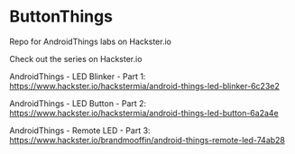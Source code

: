 # ButtonThings
Repo for AndroidThings labs on Hackster.io

Check out the series on Hackster.io

AndroidThings - LED Blinker - Part 1: https://www.hackster.io/hackstermia/android-things-led-blinker-6c23e2

AndroidThings - LED Button - Part 2: https://www.hackster.io/hackstermia/android-things-led-button-6a2a4e

AndroidThings - Remote LED - Part 3: https://www.hackster.io/brandmooffin/android-things-remote-led-74ab28
